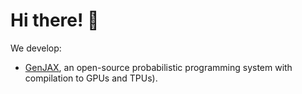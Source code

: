 # Hi there! 🎲

We develop:
* [GenJAX](https://github.com/genjax-dev/genjax), an open-source probabilistic programming system with compilation to GPUs and TPUs).
